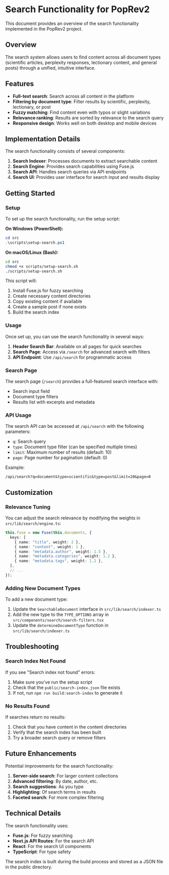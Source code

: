 # Search Functionality for PopRev2

This document provides an overview of the search functionality implemented in the PopRev2 project.

## Overview

The search system allows users to find content across all document types (scientific articles, perplexity responses, lectionary content, and general posts) through a unified, intuitive interface.

## Features

- **Full-text search**: Search across all content in the platform
- **Filtering by document type**: Filter results by scientific, perplexity, lectionary, or post
- **Fuzzy matching**: Find content even with typos or slight variations
- **Relevance ranking**: Results are sorted by relevance to the search query
- **Responsive design**: Works well on both desktop and mobile devices

## Implementation Details

The search functionality consists of several components:

1. **Search Indexer**: Processes documents to extract searchable content
2. **Search Engine**: Provides search capabilities using Fuse.js
3. **Search API**: Handles search queries via API endpoints
4. **Search UI**: Provides user interface for search input and results display

## Getting Started

### Setup

To set up the search functionality, run the setup script:

**On Windows (PowerShell):**

```powershell
cd src
.\scripts\setup-search.ps1
```

**On macOS/Linux (Bash):**

```bash
cd src
chmod +x scripts/setup-search.sh
./scripts/setup-search.sh
```

This script will:

1. Install Fuse.js for fuzzy searching
2. Create necessary content directories
3. Copy existing content if available
4. Create a sample post if none exists
5. Build the search index

### Usage

Once set up, you can use the search functionality in several ways:

1. **Header Search Bar**: Available on all pages for quick searches
2. **Search Page**: Access via `/search` for advanced search with filters
3. **API Endpoint**: Use `/api/search` for programmatic access

### Search Page

The search page (`/search`) provides a full-featured search interface with:

- Search input field
- Document type filters
- Results list with excerpts and metadata

### API Usage

The search API can be accessed at `/api/search` with the following parameters:

- `q`: Search query
- `type`: Document type filter (can be specified multiple times)
- `limit`: Maximum number of results (default: 10)
- `page`: Page number for pagination (default: 0)

Example:

```
/api/search?q=document&type=scientific&type=post&limit=20&page=0
```

## Customization

### Relevance Tuning

You can adjust the search relevance by modifying the weights in `src/lib/search/engine.ts`:

```typescript
this.fuse = new Fuse(this.documents, {
  keys: [
    { name: "title", weight: 2 },
    { name: "content", weight: 1 },
    { name: "metadata.author", weight: 1.5 },
    { name: "metadata.categories", weight: 1.2 },
    { name: "metadata.tags", weight: 1.2 },
  ],
  // ...
});
```

### Adding New Document Types

To add a new document type:

1. Update the `SearchableDocument` interface in `src/lib/search/indexer.ts`
2. Add the new type to the `TYPE_OPTIONS` array in `src/components/search/search-filters.tsx`
3. Update the `determineDocumentType` function in `src/lib/search/indexer.ts`

## Troubleshooting

### Search Index Not Found

If you see "Search index not found" errors:

1. Make sure you've run the setup script
2. Check that the `public/search-index.json` file exists
3. If not, run `npm run build:search-index` to generate it

### No Results Found

If searches return no results:

1. Check that you have content in the content directories
2. Verify that the search index has been built
3. Try a broader search query or remove filters

## Future Enhancements

Potential improvements for the search functionality:

1. **Server-side search**: For larger content collections
2. **Advanced filtering**: By date, author, etc.
3. **Search suggestions**: As you type
4. **Highlighting**: Of search terms in results
5. **Faceted search**: For more complex filtering

## Technical Details

The search functionality uses:

- **Fuse.js**: For fuzzy searching
- **Next.js API Routes**: For the search API
- **React**: For the search UI components
- **TypeScript**: For type safety

The search index is built during the build process and stored as a JSON file in the public directory.
